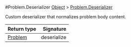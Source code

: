 #Problem.Deserializer
[Object]() > [Problem.Deserializer]()

Custom deserializer that normalizes problem body content.

Return type | Signature
--- | ---:
[Problem]() | deserialize
